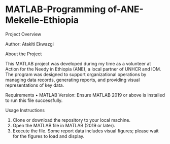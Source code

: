 # MATLAB-Programming of-ANE-Mekelle-Ethiopia
Project Overview

Author: Ataklti Ekwazgi

About the Project

This MATLAB project was developed during my time as a volunteer at Action for the Needy in Ethiopia (ANE), a local partner of UNHCR and IOM. The program was designed to support organizational operations by managing data records, generating reports, and providing visual representations of key data.
 
  Requirements
•	MATLAB Version: Ensure MATLAB 2019 or above is installed to run this file successfully.

Usage Instructions
1.	Clone or download the repository to your local machine.
2.	Open the MATLAB file in MATLAB (2019 or later).
3.	Execute the file. Some report data includes visual figures; please wait for the figures to load and display. 

